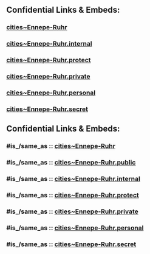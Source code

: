 
## Confidential Links & Embeds: 

### [cities~Ennepe-Ruhr](../../../../../../../../../../_public/Earth/Continent/Europe/Europe~Central/Germany/Germany~West/Nord_Rhein-Westfalen/counties~NW/Ennepe-Ruhr-Kreis/cities~Ennepe-Ruhr.md) 

### [cities~Ennepe-Ruhr.internal](../../../../../../../../../../_internal/Earth/Continent/Europe/Europe~Central/Germany/Germany~West/Nord_Rhein-Westfalen/counties~NW/Ennepe-Ruhr-Kreis/cities~Ennepe-Ruhr.internal.md) 

### [cities~Ennepe-Ruhr.protect](../../../../../../../../../../_protect/Earth/Continent/Europe/Europe~Central/Germany/Germany~West/Nord_Rhein-Westfalen/counties~NW/Ennepe-Ruhr-Kreis/cities~Ennepe-Ruhr.protect.md) 

### [cities~Ennepe-Ruhr.private](../../../../../../../../../../_private/Earth/Continent/Europe/Europe~Central/Germany/Germany~West/Nord_Rhein-Westfalen/counties~NW/Ennepe-Ruhr-Kreis/cities~Ennepe-Ruhr.private.md) 

### [cities~Ennepe-Ruhr.personal](../../../../../../../../../../_personal/Earth/Continent/Europe/Europe~Central/Germany/Germany~West/Nord_Rhein-Westfalen/counties~NW/Ennepe-Ruhr-Kreis/cities~Ennepe-Ruhr.personal.md) 

### [cities~Ennepe-Ruhr.secret](../../../../../../../../../../_secret/Earth/Continent/Europe/Europe~Central/Germany/Germany~West/Nord_Rhein-Westfalen/counties~NW/Ennepe-Ruhr-Kreis/cities~Ennepe-Ruhr.secret.md) 


## Confidential Links & Embeds: 

### #is_/same_as :: [cities~Ennepe-Ruhr](/_Standards/Earth/Continent/Europe/Europe~Central/Germany/Germany~West/Nordrhein-Westfalen/counties~NW/Ennepe-Ruhr-Kreis/cities~Ennepe-Ruhr.md) 

### #is_/same_as :: [cities~Ennepe-Ruhr.public](/_public/Earth/Continent/Europe/Europe~Central/Germany/Germany~West/Nordrhein-Westfalen/counties~NW/Ennepe-Ruhr-Kreis/cities~Ennepe-Ruhr.public.md) 

### #is_/same_as :: [cities~Ennepe-Ruhr.internal](/_internal/Earth/Continent/Europe/Europe~Central/Germany/Germany~West/Nordrhein-Westfalen/counties~NW/Ennepe-Ruhr-Kreis/cities~Ennepe-Ruhr.internal.md) 

### #is_/same_as :: [cities~Ennepe-Ruhr.protect](/_protect/Earth/Continent/Europe/Europe~Central/Germany/Germany~West/Nordrhein-Westfalen/counties~NW/Ennepe-Ruhr-Kreis/cities~Ennepe-Ruhr.protect.md) 

### #is_/same_as :: [cities~Ennepe-Ruhr.private](/_private/Earth/Continent/Europe/Europe~Central/Germany/Germany~West/Nordrhein-Westfalen/counties~NW/Ennepe-Ruhr-Kreis/cities~Ennepe-Ruhr.private.md) 

### #is_/same_as :: [cities~Ennepe-Ruhr.personal](/_personal/Earth/Continent/Europe/Europe~Central/Germany/Germany~West/Nordrhein-Westfalen/counties~NW/Ennepe-Ruhr-Kreis/cities~Ennepe-Ruhr.personal.md) 

### #is_/same_as :: [cities~Ennepe-Ruhr.secret](/_secret/Earth/Continent/Europe/Europe~Central/Germany/Germany~West/Nordrhein-Westfalen/counties~NW/Ennepe-Ruhr-Kreis/cities~Ennepe-Ruhr.secret.md)

